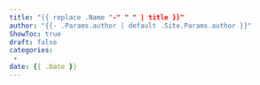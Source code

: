 ```yaml
---
title: "{{ replace .Name "-" " " | title }}"
author: "{{- .Params.author | default .Site.Params.author }}"
ShowToc: true
draft: false
categories:
 - 
date: {{ .Date }}
---
```


<!--more-->
